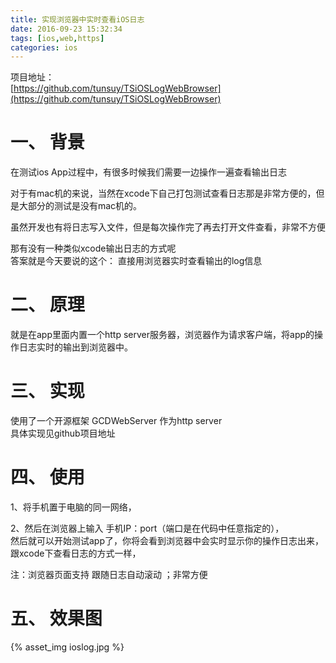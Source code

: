 ```yaml
---
title: 实现浏览器中实时查看iOS日志
date: 2016-09-23 15:32:34
tags: [ios,web,https]
categories: ios
---
```


项目地址：  
[https://github.com/tunsuy/TSiOSLogWebBrowser](https://github.com/tunsuy/TSiOSLogWebBrowser)

# 一、 背景
在测试ios App过程中，有很多时候我们需要一边操作一遍查看输出日志

对于有mac机的来说，当然在xcode下自己打包测试查看日志那是非常方便的，但是大部分的测试是没有mac机的。

虽然开发也有将日志写入文件，但是每次操作完了再去打开文件查看，非常不方便

那有没有一种类似xcode输出日志的方式呢  
答案就是今天要说的这个： 直接用浏览器实时查看输出的log信息

# 二、 原理
就是在app里面内置一个http server服务器，浏览器作为请求客户端，将app的操作日志实时的输出到浏览器中。

<!-- more -->

# 三、 实现
使用了一个开源框架 GCDWebServer 作为http server  
具体实现见github项目地址

# 四、 使用
1、将手机置于电脑的同一网络，  

2、然后在浏览器上输入 手机IP：port（端口是在代码中任意指定的），  
然后就可以开始测试app了，你将会看到浏览器中会实时显示你的操作日志出来，跟xcode下查看日志的方式一样，

注：浏览器页面支持 跟随日志自动滚动 ；非常方便

# 五、 效果图

{% asset_img ioslog.jpg %}
